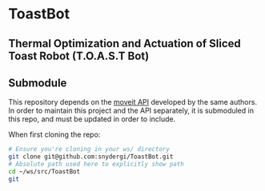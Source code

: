 # ToastBot
## Thermal Optimization and Actuation of Sliced Toast Robot (T.O.A.S.T Bot)

## Submodule
This repository depends on the [moveit API](https://github.com/ME495-EmbeddedSystems/moveitapi-group5) developed by the same authors. In order to maintain this project and the API separately, it is submoduled in this repo, and must be updated in order to include.

When first cloning the repo:
```bash
# Ensure you're cloning in your ws/ directory
git clone git@github.com:snydergi/ToastBot.git
# Absolute path used here to explicitly show path
cd ~/ws/src/ToastBot
git